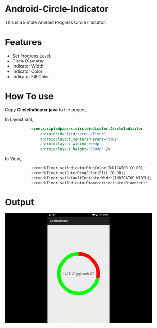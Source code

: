 # **Android-Circle-Indicator**
This is a Simple Android Progress Circle Indicator.

# **Features**
+ Set Progress Level.
+ Circle Diameter
+ Indicator Width
+ Indicator Color
+ Indicator Fill Color

# **How To use**
Copy **CircleIndicator.java** to the project.

In Layout xml,
```xml
            <com.scriptedpapers.circleindicator.CircleIndicator
                android:id="@+id/secondsTimer"
                android:layout_centerInParent="true"
                android:layout_width="300dp"
                android:layout_height="300dp" />
```

In View,
```
            secondsTimer.setIndicatorRingColor(INDICATOR_COLOR);
            secondsTimer.setOuterRingColor(FILL_COLOR);
            secondsTimer.setDefaultIndicatorWidth(INDICATOR_WIDTH);
            secondsTimer.setIndicatorDiameter(indicatorDiameter);
```

# **Output**
![alt tag](https://github.com/maheswaranapk/Android-Circle-Indicator/blob/master/sample/CircleindicatorSample.gif)

